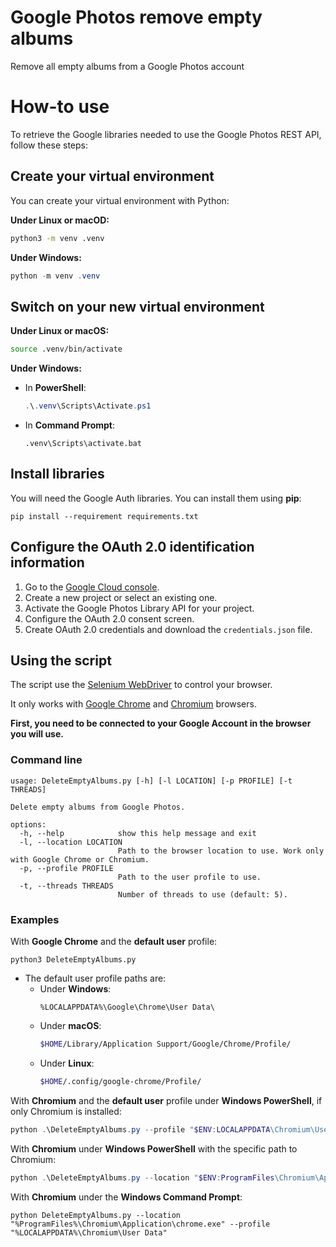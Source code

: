 
# Google Photos remove empty albums
Remove all empty albums from a Google Photos account

# How-to use

To retrieve the Google libraries needed to use the Google Photos REST API, follow these steps:

## Create your virtual environment

You can create your virtual environment with Python:

**Under Linux or macOD:**

```bash
python3 -m venv .venv
```

**Under Windows:**

```powershell
python -m venv .venv
```

## Switch on your new virtual environment

**Under Linux or macOS:**

```bash
source .venv/bin/activate
```

**Under Windows:**

 - In **PowerShell**:
	```powershell
	.\.venv\Scripts\Activate.ps1
	```

 - In **Command Prompt**:
	```batch
	.venv\Scripts\activate.bat
	```
## Install libraries

You will need the Google Auth libraries. You can install them using **pip**:

```
pip install --requirement requirements.txt
```

## Configure the OAuth 2.0 identification information

1. Go to the [Google Cloud console](https://console.cloud.google.com/).
2. Create a new project or select an existing one.
3. Activate the Google Photos Library API for your project.
4. Configure the OAuth 2.0 consent screen.
5. Create OAuth 2.0 credentials and download the `credentials.json` file.

## Using the script

The script use the [Selenium WebDriver](https://www.selenium.dev/documentation/webdriver/) to control your browser.

It only works with [Google Chrome](https://www.google.fr/chrome/browser/) and [Chromium](https://www.chromium.org/Home/) browsers.

**First, you need to be connected to your Google Account in the browser you will use.**

### Command line

```
usage: DeleteEmptyAlbums.py [-h] [-l LOCATION] [-p PROFILE] [-t THREADS]

Delete empty albums from Google Photos.

options:
  -h, --help            show this help message and exit
  -l, --location LOCATION
                        Path to the browser location to use. Work only with Google Chrome or Chromium.
  -p, --profile PROFILE
                        Path to the user profile to use.
  -t, --threads THREADS
                        Number of threads to use (default: 5).
```

### Examples

With **Google Chrome** and the **default user** profile:
```
python3 DeleteEmptyAlbums.py
```
  - The default user profile paths are:
    - Under **Windows**:
		```batch
		%LOCALAPPDATA%\Google\Chrome\User Data\
		```
    - Under **macOS**:
		```bash
		$HOME/Library/Application Support/Google/Chrome/Profile/
		```
    - Under **Linux**:
		```bash
		$HOME/.config/google-chrome/Profile/
		```

With **Chromium** and the **default user** profile under **Windows PowerShell**, if only Chromium is installed:
```powershell
python .\DeleteEmptyAlbums.py --profile "$ENV:LOCALAPPDATA\Chromium\User Data"
```

With **Chromium** under **Windows PowerShell** with the specific path to Chromium:
```powershell
python .\DeleteEmptyAlbums.py --location "$ENV:ProgramFiles\Chromium\Application\chrome.exe" --profile "$ENV:LOCALAPPDATA\Chromium\User Data"
```

With **Chromium** under the **Windows Command Prompt**:
```batch
python DeleteEmptyAlbums.py --location "%ProgramFiles%\Chromium\Application\chrome.exe" --profile "%LOCALAPPDATA%\Chromium\User Data"
```
